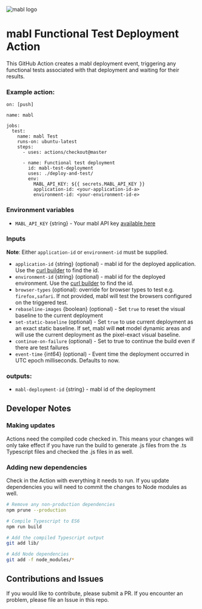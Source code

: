 ![mabl logo](https://avatars3.githubusercontent.com/u/25963599?s=100&v=4)

# mabl Functional Test Deployment Action

This GitHub Action creates a mabl deployment event, triggering any functional tests associated with that
deployment and waiting for their results.

### Example action:

```
on: [push]

name: mabl

jobs:
  test:
    name: mabl Test
    runs-on: ubuntu-latest
    steps:
      - uses: actions/checkout@master

      - name: Functional test deployment
        id: mabl-test-deployment
        uses: ./deploy-and-test/
        env:
          MABL_API_KEY: ${{ secrets.MABL_API_KEY }}
          application-id: <your-application-id-a>
          environment-id: <your-environment-id-e>
```

### Environment variables

- `MABL_API_KEY` {string} - Your mabl API key [available here](https://app.mabl.com/workspaces/-/settings/apis)

### Inputs

**Note**: Either `application-id` or `environment-id` must be supplied.

- `application-id` {string} (optional) - mabl id for the deployed application. Use the [curl builder](https://app.mabl.com/workspaces/-/settings/apis#api-docs-selector-dropdown-button) to find the id.
- `environment-id` {string} (optional) - mabl id for the deployed environment. Use the [curl builder](https://app.mabl.com/workspaces/-/settings/apis#api-docs-selector-dropdown-button) to find the id.
- `browser-types` (optional): override for browser types to test e.g. `firefox,safari`. If not
  provided, mabl will test the browsers configured on the triggered test.
- `rebaseline-images` {boolean} (optional) - Set `true` to reset the visual baseline to the
  current deployment
- `set-static-baseline` (optional) - Set `true` to use current deployment as
  an exact static baseline. If set, mabl will **not** model dynamic areas
  and will use the current deployment as the pixel-exact visual baseline.
- `continue-on-failure` (optional) - Set to true to continue the build even if
  there are test failures
- `event-time` {int64} (optional) - Event time the deployment occurred in UTC epoch milliseconds. Defaults to
  now.

### outputs:

- `mabl-deployment-id` {string} - mabl id of the deployment

## Developer Notes

### Making updates

Actions need the compiled code checked in. This means your changes will only
take effect if you have run the build to generate .js files from the .ts
Typescript files and checked the .js files in as well.

### Adding new dependencies

Check in the Action with everything it needs to run. If you update
dependencies you will need to commit the changes to Node modules as well.

```bash
# Remove any non-production dependencies
npm prune --production

# Compile Typescript to ES6
npm run build

# Add the compiled Typescript output
git add lib/

# Add Node dependencies
git add -f node_modules/*
```

## Contributions and Issues

If you would like to contribute, please submit a PR. If you encounter an problem, please file an Issue in this repo.
